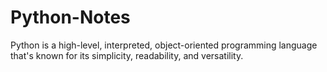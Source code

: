 # Python-Notes
Python is a high-level, interpreted, object-oriented programming language that's known for its simplicity, readability, and versatility.
